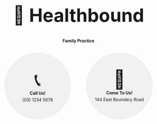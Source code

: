 <h1 style="text-align: center; font-size: 60px;">🏥 Healthbound</h1>
<p style="text-align: center; font-weight: bold;">Family Practice</p>
<br>

<div style="display: flex; justify-content: center; gap: 50px; flex-wrap: wrap;">

  <!-- Call Us Circle -->
  <div style="width: 220px; height: 220px; background-color: #f0f0f0; border-radius: 50%; display: flex; flex-direction: column; align-items: center; justify-content: center; text-align: center; padding: 20px; box-sizing: border-box;">
    <span style="font-size: 60px;">📞</span>
    <strong>Call Us!</strong>
    <p style="margin: 5px 0;">(03) 1234 5678</p>
  </div>

  <!-- Come To Us Circle -->
  <div style="width: 220px; height: 220px; background-color: #f0f0f0; border-radius: 50%; display: flex; flex-direction: column; align-items: center; justify-content: center; text-align: center; padding: 20px; box-sizing: border-box;">
    <span style="font-size: 60px;">🏥</span>
    <strong>Come To Us!</strong>
    <p style="margin: 5px 0;">144 East Boundary Road</p>
  </div>

</div>
